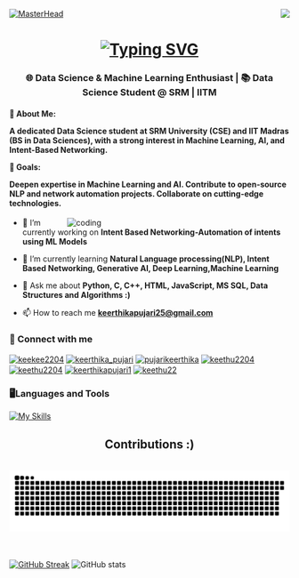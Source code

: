 [![MasterHead](https://camo.githubusercontent.com/d246f1db0e9889b1ff1d2e20848c36120a17299e8ae1346ed2ab9b35c4dcca2f/68747470733a2f2f692e70696e696d672e636f6d2f6f726967696e616c732f39652f30612f63382f39653061633832626331376666303037303864613662643039353933313737652e676966)](https://github.com/keethu12345)
<img align="right" src="https://visitor-badge.laobi.icu/badge?page_id=keethu12345.keethu12345" />
<h1 align="center">
<a href="https://git.io/typing-svg"><img src="https://readme-typing-svg.demolab.com?font=Righteous&size=35&duration=4000&pause=1000&color=FFFFFF&center=true&vCenter=true&random=true&width=500&height=70&lines=Hey,+there+👋+;I'm+Keerthika+Pujari+!!" alt="Typing SVG" /></a>
</h1>
<h3 align="center">🌐 Data Science & Machine Learning Enthusiast | 📚 Data Science Student @ SRM | IITM </h3>

<h4 allign='left'>

🌟 About Me:

A dedicated Data Science student at SRM University (CSE) and IIT Madras (BS in Data Sciences), with a strong interest in Machine Learning, AI, and Intent-Based Networking.

🎯 Goals:

**Deepen expertise in Machine Learning and AI.**
**Contribute to open-source NLP and network automation projects.**
**Collaborate on cutting-edge technologies.**
</h4>

<img align ='right' alt='coding' width='400' src ="https://gifdb.com/images/high/cute-anime-kitten-typing-cat-bwqjywmrsxcjv5o3.gif">


- 🔭 I’m currently working on **Intent Based Networking-Automation of intents using ML Models**

- 🌱 I’m currently learning **Natural Language processing(NLP), Intent Based Networking, Generative AI, Deep Learning,Machine Learning**

- 💬 Ask me about **Python, C, C++, HTML, JavaScript, MS SQL, Data Structures and Algorithms :)**

- 📫 How to reach me **keerthikapujari25@gmail.com**

<h3 align="left">📩 Connect with me </h3>
<p align="left">
<a href="https://twitter.com/keekee2204" target="blank"><img align="center" src="https://raw.githubusercontent.com/rahuldkjain/github-profile-readme-generator/master/src/images/icons/Social/twitter.svg" alt="keekee2204" height="30" width="40" /></a>
<a href="https://www.linkedin.com/in/keerthika-pujari-404bb424b/" target="blank"><img align="center" src="https://raw.githubusercontent.com/rahuldkjain/github-profile-readme-generator/master/src/images/icons/Social/linked-in-alt.svg" alt="keerthika_pujari" height="30" width="40" /></a>
<a href="https://kaggle.com/pujarikeerthika" target="blank"><img align="center" src="https://raw.githubusercontent.com/rahuldkjain/github-profile-readme-generator/master/src/images/icons/Social/kaggle.svg" alt="pujarikeerthika" height="30" width="40" /></a>
<a href="https://instagram.com/keethu2204" target="blank"><img align="center" src="https://raw.githubusercontent.com/rahuldkjain/github-profile-readme-generator/master/src/images/icons/Social/instagram.svg" alt="keethu2204" height="30" width="40" /></a>
<a href="https://www.codechef.com/users/keethu2204" target="blank"><img align="center" src="https://cdn.jsdelivr.net/npm/simple-icons@3.1.0/icons/codechef.svg" alt="keethu2204" height="30" width="40" /></a>
<a href="https://www.hackerrank.com/keerthikapujari1" target="blank"><img align="center" src="https://raw.githubusercontent.com/rahuldkjain/github-profile-readme-generator/master/src/images/icons/Social/hackerrank.svg" alt="keerthikapujari1" height="30" width="40" /></a>
<a href="https://www.leetcode.com/keethu22" target="blank"><img align="center" src="https://raw.githubusercontent.com/rahuldkjain/github-profile-readme-generator/master/src/images/icons/Social/leet-code.svg" alt="keethu22" height="30" width="40" /></a>
</p>

<h3 align="left">🖥️Languages and Tools</h3>

[![My Skills](https://skillicons.dev/icons?i=anaconda,autocad,aws,azure,bootstrap,c,css,cpp,django,figma,flask,gcp,github,html,java,js,kubernetes,mysql,pycharm,pytorch,py,sklearn,tensorflow,vscode&perline=12)](https://skillicons.dev)



<div align="center">
  <h2> Contributions :) </h2>
  <br>
  <picture>
  <img alt="snake eating my contributions" media= "(prefers-color-scheme: dark)" src="https://raw.githubusercontent.com/keethu12345/keethu12345/output/github-contribution-grid-snake.svg" />
  </picture>
  <br/><br/><br/>
</div>


[![GitHub Streak](https://streak-stats.demolab.com/?user=keethu12345&theme=dark)](https://git.io/streak-stats)
![GitHub stats](https://github-readme-stats.vercel.app/api?username=keethu12345&show_icons=true&theme=radical)





